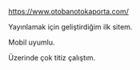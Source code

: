 https://www.otobanotokaporta.com/

Yayınlamak için geliştirdiğim ilk sitem. 

Mobil uyumlu. 

Üzerinde çok titiz çalıştım. 
